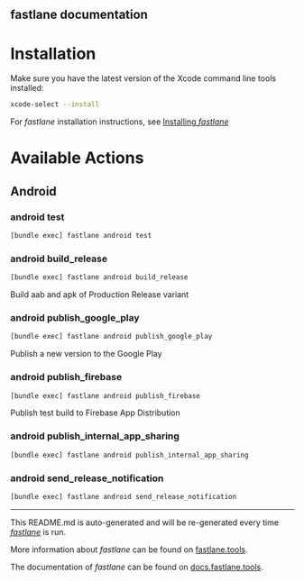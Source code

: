 fastlane documentation
----

# Installation

Make sure you have the latest version of the Xcode command line tools installed:

```sh
xcode-select --install
```

For _fastlane_ installation instructions, see [Installing _fastlane_](https://docs.fastlane.tools/#installing-fastlane)

# Available Actions

## Android

### android test

```sh
[bundle exec] fastlane android test
```



### android build_release

```sh
[bundle exec] fastlane android build_release
```

Build aab and apk of Production Release variant

### android publish_google_play

```sh
[bundle exec] fastlane android publish_google_play
```

Publish a new version to the Google Play

### android publish_firebase

```sh
[bundle exec] fastlane android publish_firebase
```

Publish test build to Firebase App Distribution

### android publish_internal_app_sharing

```sh
[bundle exec] fastlane android publish_internal_app_sharing
```



### android send_release_notification

```sh
[bundle exec] fastlane android send_release_notification
```



----

This README.md is auto-generated and will be re-generated every time [_fastlane_](https://fastlane.tools) is run.

More information about _fastlane_ can be found on [fastlane.tools](https://fastlane.tools).

The documentation of _fastlane_ can be found on [docs.fastlane.tools](https://docs.fastlane.tools).
